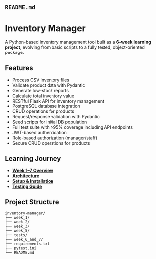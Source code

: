 ## `README.md`


# Inventory Manager

A Python-based inventory management tool built as a **6-week learning project**, evolving from basic scripts to a fully tested, object-oriented package.


## Features
- Process CSV inventory files
- Validate product data with Pydantic
- Generate low-stock reports
- Calculate total inventory value
- RESTful Flask API for inventory management
- PostgreSQL database integration
- CRUD operations for products
- Request/response validation with Pydantic
- Seed scripts for initial DB population
- Full test suite with >95% coverage including API endpoints
- JWT-based authentication
- Role-based authorization (manager/staff)
- Secure CRUD operations for products



## Learning Journey
- **[Week 1–7 Overview](docs/INDEX.md)**
- **[Architecture](docs/ARCHITECTURE.md)**
- **[Setup & Installation](docs/SETUP.md)**
- **[Testing Guide](docs/TESTING.md)**



## Project Structure
```
inventory-manager/
├── week_1/
├── week_2/
├── week_3/
├── week_5/
├── tests/
├── week_6_and_7/
├── requirements.txt
├── pytest.ini
└── README.md
```